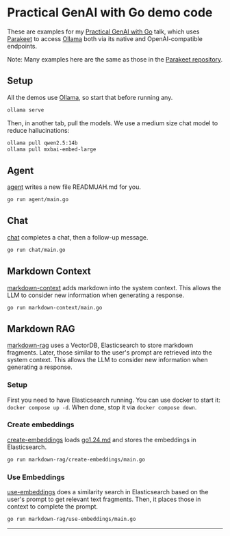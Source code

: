 # Practical GenAI with Go demo code

These are examples for my [Practical GenAI with Go][talk] talk, which uses
[Parakeet][parakeet] to access [Ollama][ollama] both via its native and
OpenAI-compatible endpoints.

Note: Many examples here are the same as those in the [Parakeet repository][parakeet-examples].

## Setup

All the demos use [Ollama][ollama], so start that before running any.

```bash
ollama serve
```

Then, in another tab, pull the models. We use a medium size chat model to reduce hallucinations:

```bash
ollama pull qwen2.5:14b
ollama pull mxbai-embed-large
```

## Agent

[agent](chat/main.go) writes a new file READMUAH.md for you.

```bash
go run agent/main.go
```

## Chat

[chat](chat/main.go) completes a chat, then a follow-up message.

```bash
go run chat/main.go 
```

## Markdown Context

[markdown-context](markdown-context/main.go) adds markdown into the system
context. This allows the LLM to consider new information when generating a
response.

```bash
go run markdown-context/main.go 
```

## Markdown RAG

[markdown-rag](markdown-rag) uses a VectorDB, Elasticsearch to store markdown
fragments. Later, those similar to the user's prompt are retrieved into the
system context. This allows the LLM to consider new information when generating a response. 

### Setup

First you need to have Elasticsearch running. You can use docker to start it: `docker compose up -d`. When done, stop it via `docker compose down`.

### Create embeddings

[create-embeddings](markdown-rag/create-embeddings/main.go) loads [go1.24.md](markdown-rag/create-embeddings/go1.24.md) and stores the embeddings in Elasticsearch.

```bash
go run markdown-rag/create-embeddings/main.go
```

### Use Embeddings

[use-embeddings](markdown-rag/use-embeddings/main.go)
does a similarity search in Elasticsearch based on the user's prompt to get relevant text fragments. Then, it places those in context to complete the prompt.

```bash
go run markdown-rag/use-embeddings/main.go
```

---
[talk]: https://speakerdeck.com/adriancole/practical-genai-with-go-gophercon-singapore
[ollama]: https://github.com/ollama/ollama
[parakeet]: https://github.com/parakeet-nest/parakeet
[parakeet-examples]: https://github.com/parakeet-nest/parakeet/tree/main/examples